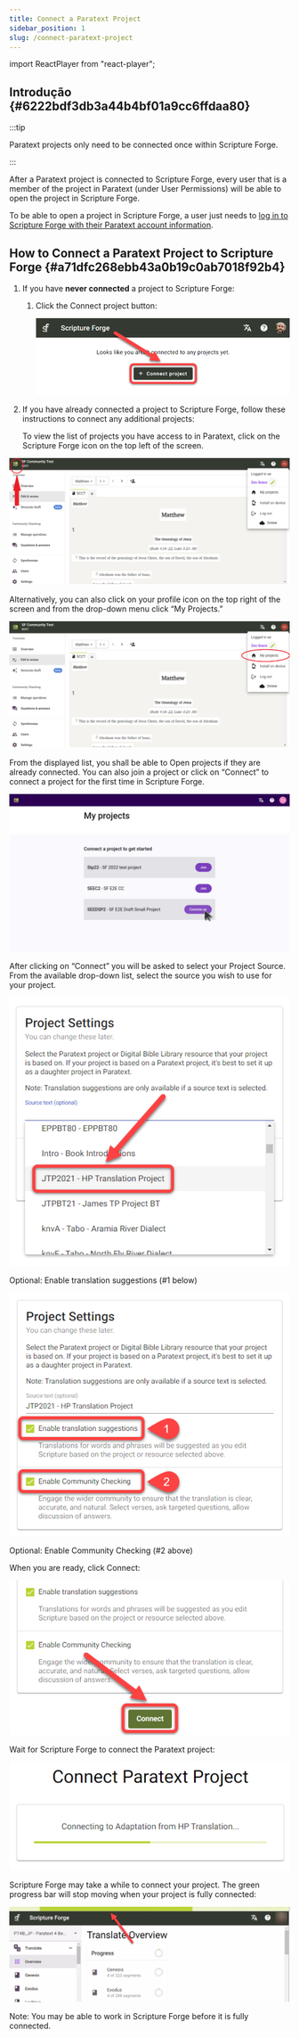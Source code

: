 ```yaml
---
title: Connect a Paratext Project
sidebar_position: 1
slug: /connect-paratext-project
---
```


import ReactPlayer from "react-player";

## Introdução {#6222bdf3db3a44b4bf01a9cc6ffdaa80}

:::tip

Paratext projects only need to be connected once within Scripture Forge.

:::

After a Paratext project is connected to Scripture Forge, every user that is a member of the project in Paratext (under User Permissions) will be able to open the project in Scripture Forge.


To be able to open a project in Scripture Forge, a user just needs to [log in to Scripture Forge with their Paratext account information](/log-in).

<div class="player-wrapper"><ReactPlayer controls url="https://youtu.be/exEJxc19Zm4" /></div>

## How to Connect a Paratext Project to Scripture Forge {#a71dfc268ebb43a0b19c0ab7018f92b4}

1. If you have **never connected** a project to Scripture Forge:
    1. Click the Connect project button:

        ![](./268421786.png)

2. If you have already connected a project to Scripture Forge, follow these instructions to connect any additional projects:

    To view the list of projects you have access to in Paratext, click on the Scripture Forge icon on the top left of the screen.

![](./2112594915.png)


Alternatively, you can also click on your profile icon on the top right of the screen and from the drop-down menu click “My Projects.”


![](./1201536679.png)


From the displayed list, you shall be able to Open projects if they are already connected. You can also join a project or click on “Connect” to connect a project for the first time in Scripture Forge.


![](./my_projects.png)


After clicking on “Connect” you will be asked to select your Project Source. From the available drop-down list, select the source you wish to use for your project.


![](./1628956354.png)

Optional: Enable translation suggestions (#1 below)

![](./440460267.png)

Optional: Enable Community Checking (#2 above)

When you are ready, click Connect:

![](./210173750.png)

Wait for Scripture Forge to connect the Paratext project:

![](./1421415415.png)

Scripture Forge may take a while to connect your project. The green progress bar will stop moving when your project is fully connected:

![](./672841105.png)


Note: You may be able to work in Scripture Forge before it is fully connected.

